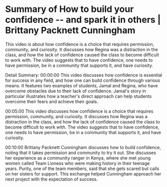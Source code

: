 # Summary of How to build your confidence -- and spark it in others | Brittany Packnett Cunningham

This video is about how confidence is a choice that requires permission, community, and curiosity. It discusses how Regina was a distraction in the class, and how the lack of confidence caused the class to become difficult to work with. The video suggests that to have confidence, one needs to have permission, be in a community that supports it, and have curiosity.

Detail Summary: 
00:00:00
This video discusses how confidence is essential for success in any field, and how one can build confidence through various means. It features two examples of students, Jamal and Regina, who have overcome obstacles due to their lack of confidence. Jamal's story in particular illustrates how a teacher's direct approach can help students overcome their fears and achieve their goals.

00:05:00
This video discusses how confidence is a choice that requires permission, community, and curiosity. It discusses how Regina was a distraction in the class, and how the lack of confidence caused the class to become difficult to work with. The video suggests that to have confidence, one needs to have permission, be in a community that supports it, and have curiosity.

00:10:00
Brittany Packnett Cunningham discusses how to build confidence, noting that it takes permission and community to try it out. She discusses her experience as a community ranger in Kenya, where she met young women called Team Lioness who were making history in their teenage years. Purity, one of the team members, said that she gets scared but calls on her sisters for support. This exchange helped Cunningham approach her next project with the expectation of success.

